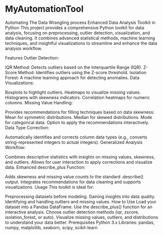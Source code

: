 # MyAutomationTool
Automating The Data Wrangling process
Enhanced Data Analysis Toolkit in Python
This project provides a comprehensive Python toolkit for data analysis, focusing on preprocessing, outlier detection, visualization, and data cleaning. It combines advanced statistical methods, machine learning techniques, and insightful visualizations to streamline and enhance the data analysis workflow.

Features
Outlier Detection:

IQR Method: Detects outliers based on the Interquartile Range (IQR).
Z-Score Method: Identifies outliers using the Z-score threshold.
Isolation Forest: A machine learning approach for detecting anomalies.
Data Visualizations:

Boxplots to highlight outliers.
Heatmaps to visualize missing values.
Histograms with skewness indicators.
Correlation heatmaps for numeric columns.
Missing Value Handling:

Provides recommendations for filling techniques based on data skewness:
Mean for symmetric distributions.
Median for skewed distributions.
Mode for categorical data.
Option to apply the recommendations interactively.
Data Type Correction:

Automatically identifies and corrects column data types (e.g., converts string-represented integers to actual integers).
Generalized Analysis Workflow:

Combines descriptive statistics with insights on missing values, skewness, and outliers.
Allows for user interaction to apply corrections and visualize data.
Enhanced describe_plus Function:

Adds skewness and missing value counts to the standard .describe() output.
Integrates recommendations for data cleaning and supports visualizations.
Usage
This toolkit is ideal for:

Preprocessing datasets before modeling.
Gaining insights into data quality.
Identifying and handling outliers and missing values.
How to Use
Load your dataset into a Pandas DataFrame.
Use the describe_plus() function for an interactive analysis.
Choose outlier detection methods (iqr, zscore, isolation_forest, or auto).
Visualize missing values, outliers, and distributions to understand your data better.
Prerequisites
Python 3.x
Libraries: pandas, numpy, matplotlib, seaborn, scipy, scikit-learn
